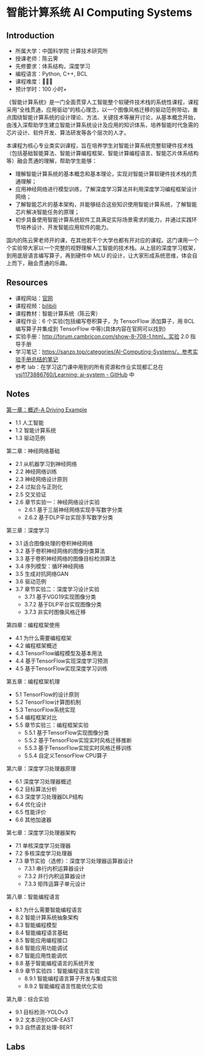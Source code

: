 # 智能计算系统 AI Computing Systems

## Introduction

- 所属大学：中国科学院 计算技术研究所
- 授课老师：陈云霁
- 先修要求：体系结构，深度学习
- 编程语言：Python, C++, BCL
- 课程难度：🌟🌟🌟
- 预计学时：100 小时+

《智能计算系统》是一门全面贯穿人工智能整个软硬件技术栈的系统性课程，课程采用“全栈贯通，应用驱动”的核心理念，以一个图像风格迁移的驱动范例带动，重点围绕智能计算系统的设计理论、方法、关键技术等展开讨论，从基本概念开始，由浅入深帮助学生建立智能计算系统设计及应用的知识体系，培养智能时代急需的芯片设计、软件开发、算法研发等各个层次的人才。

本课程为核心专业类实训课程，旨在培养学生对智能计算系统完整软硬件技术栈（包括基础智能算法、智能计算编程框架、智能计算编程语言、智能芯片体系结构等）融会贯通的理解，帮助学生能够：

- 理解智能计算系统的基本概念和基本理论，实现对智能计算软硬件技术栈的贯通理解；
- 应用神经网络进行模型训练，了解深度学习算法并利用深度学习编程框架设计网络；
- 了解智能芯片的基本架构，并能够结合这些知识使用智能计算系统，了解智能芯片解决智能任务的原理；
- 初步具备使用智能计算系统软件工具满足实际场景需求的能力，并通过实践环节培养设计、开发智能应用软件的能力。

国内的陈云霁老师开的课，在其他若干个大学也都有开对应的课程。这门课用一个个实验带大家以一个完整的视野理解人工智能的技术栈。从上层的深度学习框架，到用底层语言编写算子，再到硬件中 MLU 的设计，让大家形成系统思维，体会自上而下，融会贯通的乐趣。

## Resources

- 课程网站：[官网](https://novel.ict.ac.cn/aics/)
- 课程视频：[bilibili](https://space.bilibili.com/494117284)
- 课程教材：智能计算系统（陈云霁）
- 课程作业：6 个实验(包括编写卷积算子，为 TensorFlow 添加算子，用 BCL 编写算子并集成到 TensorFlow 中等)(具体内容在官网可以找到)
- 实验手册：http://forum.cambricon.com/show-8-708-1.html，实验 2.0 指导手册
- 学习笔记：https://sanzo.top/categories/AI-Computing-Systems/，参考实验手册总结的笔记
- 参考 lab：在学习这门课中用到的所有资源和作业实现都汇总在 [ysj1173886760/Learning: ai-system - GitHub](https://github.com/ysj1173886760/Learning/tree/master/ai-system) 中

## Notes

[第一章：概述-A Driving Example](./slides/1-%E7%BB%AA%E8%AE%BA.pdf)

- 1.1 人工智能
- 1.2 智能计算系统
- 1.3 驱动范例

第二章：神经网络基础

- 2.1 从机器学习到神经网络
- 2.2 神经网络训练
- 2.3 神经网络设计原则
- 2.4 过拟合与正则化
- 2.5 交叉验证
- 2.6 章节实验一：神经网络设计实验
  - 2.6.1 基于三层神经网络实现手写数字分类
  - 2.6.2 基于DLP平台实现手写数字分类

第三章：深度学习

- 3.1 适合图像处理的卷积神经网络
- 3.2 基于卷积神经网络的图像分类算法
- 3.3 基于卷积神经网络的图像目标检测算法
- 3.4 序列模型：循环神经网络
- 3.5 生成对抗网络GAN
- 3.6 驱动范例
- 3.7 章节实验二：深度学习设计实验
  - 3.7.1 基于VGG19实现图像分类
  - 3.7.2 基于DLP平台实现图像分类
  - 3.7.3 非实时图像风格迁移

第四章：编程框架使用

- 4.1 为什么需要编程框架
- 4.2 编程框架概述
- 4.3 TensorFlow编程模型及基本用法
- 4.4 基于TensorFlow实现深度学习预测
- 4.5 基于TensorFlow实现深度学习训练

第五章：编程框架机理

- 5.1 TensorFlow的设计原则
- 5.2 TensorFlow计算图机制
- 5.3 TensorFlow系统实现
- 5.4 编程框架对比
- 5.5 章节实验三：编程框架实验
  - 5.5.1 基于TensorFlow实现图像分类
  - 5.5.2 基于TensorFlow实现实时风格迁移推断
  - 5.5.3 基于TensorFlow实现实时风格迁移训练
  - 5.5.4 自定义TensorFlow CPU算子

第六章：深度学习处理器原理

- 6.1 深度学习处理器概述
- 6.2 目标算法分析
- 6.3 深度学习处理器DLP结构
- 6.4 优化设计
- 6.5 性能评价
- 6.6 其他加速器

第七章：深度学习处理器架构

- 7.1 单核深度学习处理器
- 7.2 多核深度学习处理器
- 7.3 章节实验（选修）：深度学习处理器运算器设计
  - 7.3.1 串行内积运算器设计
  - 7.3.2 并行内积运算器设计
  - 7.3.3 矩阵运算子单元设计

第八章：智能编程语言

- 8.1 为什么需要智能编程语言
- 8.2 智能计算系统抽象架构
- 8.3 智能编程模型
- 8.4 智能编程语言基础
- 8.5 智能应用编程接口
- 8.6 智能应用功能调试
- 8.7 智能应用性能调优
- 8.8 基于智能编程语言的系统开发
- 8.9 章节实验四：智能编程语言实验
  - 8.9.1 智能编程语言算子开发与集成实验
  - 8.9.2 智能编程语言性能优化实验

第九章：综合实验

- 9.1 目标检测-YOLOv3
- 9.2 文本识别OCR-EAST
- 9.3 自然语言处理-BERT

## Labs

